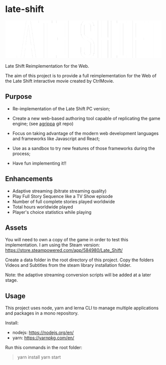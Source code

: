 # late-shift
![Late Shift](lateshift_logo.png)

Late Shift Reimplementation for the Web.

The aim of this project is to provide a full reimplementation for the Web of the Late Shift interactive movie created by CtrlMovie.


## Purpose
- Re-implementation of the Late Shift PC version;

- Create a new web-based authoring tool capable of replicating the game engine; (see [agrippa](https://github.com/xesf/agrippa) git repo)

- Focus on taking advantage of the modern web development languages and frameworks like Javascript and React;

- Use as a sandbox to try new features of those frameworks during the process;

- Have fun implementing it!!

## Enhancements

* Adaptive streaming (bitrate streaming quality)
* Play Full Story Sequence like a TV Show episode
* Number of full complete stories played worldwide
* Total hours worldwide played
* Player's choice statistics while playing

## Assets

You will need to own a copy of the game in order to test this implementation.
I am using the Steam version: https://store.steampowered.com/app/584980/Late_Shift/

Create a data folder in the root directory of this project.
Copy the folders Videos and Subtitles from the steam library installation folder.

Note: the adaptive streaming conversion scripts will be added at a later stage.

## Usage

This project uses node, yarn and lerna CLI to manage multiple applications and packages in a mono repository.

Install:
* nodejs: https://nodejs.org/en/
* yarn: https://yarnpkg.com/en/

Run this commands in the root folder:

> yarn install
> yarn start
